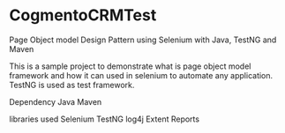 # CogmentoCRMTest
Page Object model Design Pattern using Selenium with Java, TestNG and Maven

This is a sample project to demonstrate what is page object model framework and how it can used in selenium to automate any application. TestNG is used as test framework.

Dependency Java Maven

libraries used Selenium TestNG log4j Extent Reports
